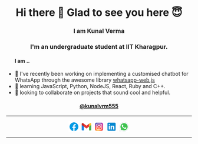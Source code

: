   <h1 align="center"> Hi there 👋 Glad to see you here 😇 </h1>
  <h3 align="center"> I am Kunal Verma  </h3>

  <h3 align="center"> I'm an undergraduate student at IIT Kharagpur. </h3>

  <h4> &nbsp&nbsp&nbsp&nbsp&nbsp&nbsp I am .. </h4>
  
- 🔭 I've recently been working on implementing a customised chatbot for WhatsApp through the awesome library <a href="https://wwebjs.dev">whatsapp-web.js</a> 
- 🌱 learning JavaScript, Python, NodeJS, React, Ruby and C++.
- 👯 looking to collaborate on projects that sound cool and helpful.

<h4 align = "center"><a href="https://www.linkedin.com/in/kunalvrm555">@kunalvrm555<a></h4>

<hr>
  
<p align="center">
<a href="https://www.facebook.com/kunalvrm555/" target="blank"><img align="center" src="https://github.com/Kunalvrm555/kunalvrm555/blob/main/icons/icons8-facebook.svg" alt="kunalvrm555" height="30" width="30" /></a>
<a href="mailto:kunalvrm555@gmail.com" target="blank"><img align="center" src="https://github.com/Kunalvrm555/kunalvrm555/blob/main/icons/icons8-gmail.svg" alt="kunalvrm555" height="30" width="30" /></a>
<a href="https://instagram.com/ikunal_verma" target="blank"><img align="center" src="https://github.com/Kunalvrm555/kunalvrm555/blob/main/icons/icons8-instagram.svg" alt="ikunal_verma" height="30" width="30" /></a>
<a href="https://www.linkedin.com/in/kunalvrm555/" target="blank"><img align="center" src="https://github.com/Kunalvrm555/kunalvrm555/blob/main/icons/icons8-linkedin.svg" alt="kunalvrm555" height="30" width="30" /></a>
<a href="https://wa.me/919354817605" target="blank"><img align="center" src="https://github.com/Kunalvrm555/kunalvrm555/blob/main/icons/icons8-whatsapp.svg" alt="Kunal Verma" height="30" width="30" /></a> 
</p>
  
<hr>
